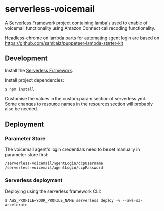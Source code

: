 # serverless-voicemail

A [Serverless Framework](https://github.com/serverless/serverless) project containing lamba's used to enable of voicemail functionality using Amazon Connect call recoding functionality.  

Headless-chrome on lambda parts for automating agent login are based on https://github.com/sambaiz/puppeteer-lambda-starter-kit

## Development

Install the [Serverless Framework](https://serverless.com/framework/docs/getting-started/).

Install project dependencies:  
```
$ npm install
```

Customise the values in the custom.param section of serverless.yml.  
Some changes to resource names in the resources section will probably also be needed.  


## Deployment

### Parameter Store

The voicemail agent's login credentials  need to be set manually in parameter store first:  
```
/serverless-voicemail/agentLogin/ccpUsername
/serverless-voicemail/agentLogin/ccpPassword
```

### Serverless deployment

Deploying using the serverless framework CLI:  
```
$ AWS_PROFILE=YOUR_PROFILE_NAME serverless deploy -v --aws-s3-accelerate
```

